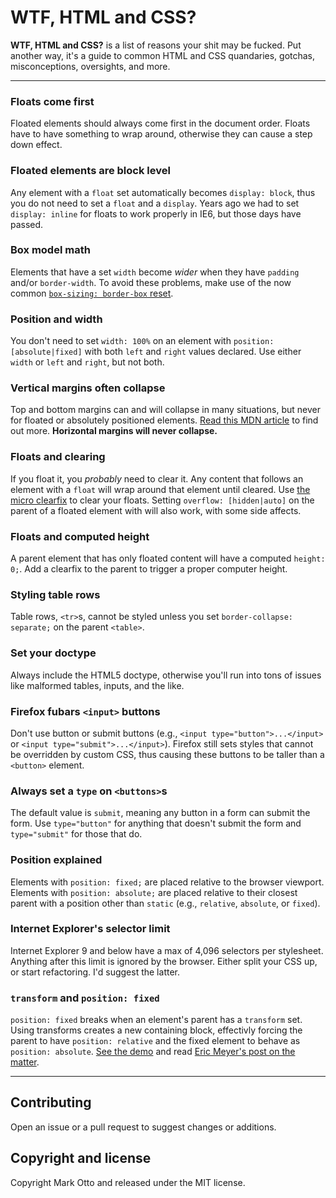 # WTF, HTML and CSS?

**WTF, HTML and CSS?** is a list of reasons your shit may be fucked. Put another way, it's a guide to common HTML and CSS quandaries, gotchas, misconceptions, oversights, and more.

-----

### Floats come first
Floated elements should always come first in the document order. Floats have to have something to wrap around, otherwise they can cause a step down effect.

### Floated elements are block level
Any element with a `float` set automatically becomes `display: block`, thus you do not need to set a `float` and a `display`. Years ago we had to set `display: inline` for floats to work properly in IE6, but those days have passed.

### Box model math
Elements that have a set `width` become *wider* when they have `padding` and/or `border-width`. To avoid these problems, make use of the now common [`box-sizing: border-box` reset](http://www.paulirish.com/2012/box-sizing-border-box-ftw/).

### Position and width
You don't need to set `width: 100%` on an element with `position: [absolute|fixed]` with both `left` and `right` values declared. Use either `width` or `left` and `right`, but not both.

### Vertical margins often collapse
Top and bottom margins can and will collapse in many situations, but never for floated or absolutely positioned elements. [Read this MDN article](https://developer.mozilla.org/en-US/docs/Web/CSS/margin_collapsing) to find out more. **Horizontal margins will never collapse.**

### Floats and clearing
If you float it, you *probably* need to clear it. Any content that follows an element with a `float` will wrap around that element until cleared. Use [the micro clearfix](http://nicolasgallagher.com/micro-clearfix-hack/) to clear your floats. Setting `overflow: [hidden|auto]` on the parent of a floated element with will also work, with some side affects.

### Floats and computed height
A parent element that has only floated content will have a computed `height: 0;`. Add a clearfix to the parent to trigger a proper computer height.

### Styling table rows
Table rows, `<tr>`s, cannot be styled unless you set `border-collapse: separate;` on the parent `<table>`.

### Set your doctype
Always include the HTML5 doctype, otherwise you'll run into tons of issues like malformed tables, inputs, and the like.

### Firefox fubars `<input>` buttons
Don't use button or submit buttons (e.g., `<input type="button">...</input>` or `<input type="submit">...</input>`). Firefox still sets styles that cannot be overridden by custom CSS, thus causing these buttons to be taller than a `<button>` element.

### Always set a `type` on `<buttons>`s
The default value is `submit`, meaning any button in a form can submit the form. Use `type="button"` for anything that doesn't submit the form and `type="submit"` for those that do.

### Position explained
Elements with `position: fixed;` are placed relative to the browser viewport. Elements with `position: absolute;` are placed relative to their closest parent with a position other than `static` (e.g., `relative`, `absolute`, or `fixed`).

### Internet Explorer's selector limit
Internet Explorer 9 and below have a max of 4,096 selectors per stylesheet. Anything after this limit is ignored by the browser. Either split your CSS up, or start refactoring. I'd suggest the latter.

### `transform` and `position: fixed`
`position: fixed` breaks when an element's parent has a `transform` set. Using transforms creates a new containing block, effectivly forcing the parent to have `position: relative` and the fixed element to behave as `position: absolute`. [See the demo](http://jsbin.com/yabek/1/) and read [Eric Meyer's post on the matter](http://meyerweb.com/eric/thoughts/2011/09/12/un-fixing-fixed-elements-with-css-transforms/).

-----

## Contributing
Open an issue or a pull request to suggest changes or additions.

## Copyright and license
Copyright Mark Otto and released under the MIT license.
